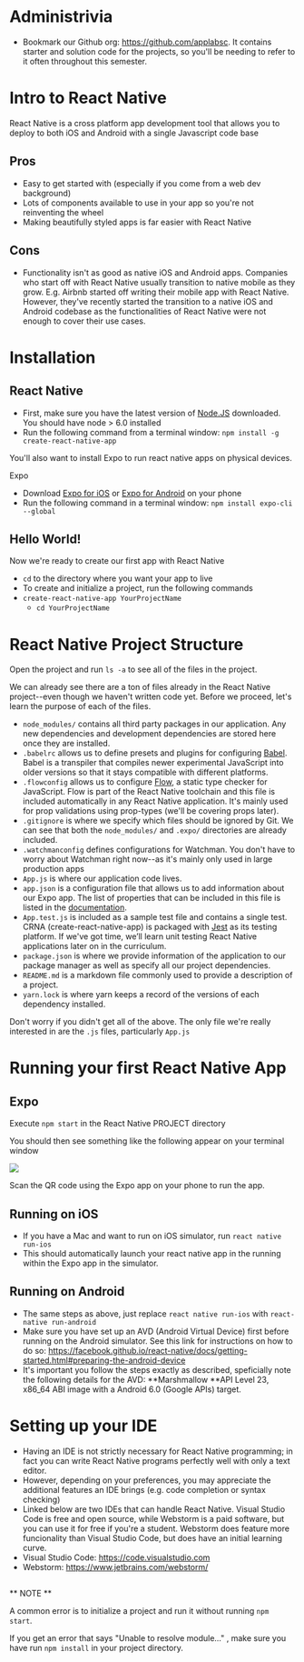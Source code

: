 # Administrivia

-   Bookmark our Github org: https://github.com/applabsc. It contains starter and solution code for the projects, so you'll be needing to refer to it often throughout this semester.

# Intro to React Native

React Native is a cross platform app development tool that allows you to deploy to both iOS and Android with a single Javascript code base

## Pros

-   Easy to get started with (especially if you come from a web dev background)
-   Lots of components available to use in your app so you're not reinventing the wheel
-   Making beautifully styled apps is far easier with React Native

## Cons

-   Functionality isn't as good as native iOS and Android apps. Companies who start off with React Native usually transition to native mobile as they grow. E.g. Airbnb started off writing their mobile app with React Native. However, they've recently started the transition to a native iOS and Android codebase as the functionalities of React Native were not enough to cover their use cases.

# Installation

## React Native

-   First, make sure you have the latest version of [Node.JS](https://nodejs.org/en/) downloaded. You should have node > 6.0 installed
-   Run the following command from a terminal window: `npm install -g create-react-native-app` 

You'll also want to install Expo to run react native apps on physical devices.

Expo

-   Download [Expo for iOS](https://itunes.apple.com/us/app/expo-client/id982107779?mt=8) or [Expo for Android](https://play.google.com/store/apps/details?id=host.exp.exponent&hl=en_US) on your phone
-   Run the following command in a terminal window: `npm install expo-cli --global` 

## Hello World!

Now we're ready to create our first app with React Native

-   `cd` to the directory where you want your app to live
-   To create and initialize a project, run the following commands
-   `create-react-native-app YourProjectName`
    -   `cd YourProjectName`

# React Native Project Structure

Open the project and run `ls -a` to see all of the files in the project.

We can already see there are a ton of files already in the React Native project--even though we haven't written code yet. Before we proceed, let's learn the purpose of each of the files.

 

-   `node_modules/` contains all third party packages in our application. Any new dependencies and development dependencies are stored here once they are installed.
-   `.babelrc` allows us to define presets and plugins for configuring [Babel](https://babeljs.io). Babel is a transpiler that compiles newer experimental JavaScript into older versions so that it stays compatible with different platforms.
-   `.flowconfig` allows us to configure [Flow](https://flow.org/en/), a static type checker for JavaScript. Flow is part of the React Native toolchain and this file is included automatically in any React Native application. It's mainly used for prop validations using prop-types (we'll be covering props later).
-   `.gitignore` is where we specify which files should be ignored by Git. We can see that both the `node_modules/` and `.expo/` directories are already included.
-   `.watchmanconfig` defines configurations for Watchman. You don't have to worry about Watchman right now--as it's mainly only used in large production apps
-   `App.js` is where our application code lives.
-   `app.json` is a configuration file that allows us to add information about our Expo app. The list of properties that can be included in this file is listed in the [documentation](< https://docs.expo.io/versions/v18.0.0/guides/configuration.html>).
-   `App.test.js` is included as a sample test file and contains a single test. CRNA (create-react-native-app) is packaged with [Jest](https://facebook.github.io/jest/) as its testing platform. If we've got time, we’ll learn unit testing React Native applications later on in the curriculum.
-   `package.json` is where we provide information of the application to our package manager as well as specify all our project dependencies.
-   `README.md`  is a markdown file commonly used to provide a description of a project.
-   `yarn.lock` is where yarn keeps a record of the versions of each dependency installed.

Don't worry if you didn't get all of the above. The only file we're really interested in are the `.js` files, particularly `App.js` 

# Running your first React Native App

## Expo

Execute `npm start`  in the React Native PROJECT directory

You should then see something like the following appear on your terminal window

![](https://storage.googleapis.com/slite-api-files-production/files/a8e9b36f-e057-4455-a47c-3c42db4495de/image.png)

Scan the QR code using the Expo app on your phone to run the app.

## Running on iOS

-   If you have a Mac and want to run on iOS simulator, run `react native run-ios` 
-   This should automatically launch your react native app in the running within the Expo app in the simulator.

## Running on Android

-   The same steps as above, just replace `react native run-ios` with `react-native run-android` 
-   Make sure you have set up an AVD (Android Virtual Device) first before running on the Android simulator. See this link for instructions on how to do so: https://facebook.github.io/react-native/docs/getting-started.html#preparing-the-android-device
-   It's important you follow the steps exactly as described, speficially note the following details for the AVD: **Marshmallow **API Level 23, x86_64 ABI image with a Android 6.0 (Google APIs) target.

# Setting up your IDE

-   Having an IDE is not strictly necessary for React Native programming; in fact you can write React Native programs perfectly well with only a text editor. 
-   However, depending on your preferences, you may appreciate the additional features an IDE brings (e.g. code completion or syntax checking) 
-   Linked below are two IDEs that can handle React Native. Visual Studio Code is free and open source, while Webstorm is a paid software, but you can use it for free if you're a student. Webstorm does feature more funcionality than Visual Studio Code, but does have an initial learning curve. 
-   Visual Studio Code: https://code.visualstudio.com
-   Webstorm: https://www.jetbrains.com/webstorm/

## 

\*\* NOTE \*\*

A common error is to initialize a project and run it without running `npm start`. 

If you get an error that says "Unable to resolve module..." , make sure you have run `npm install` in your project directory.


